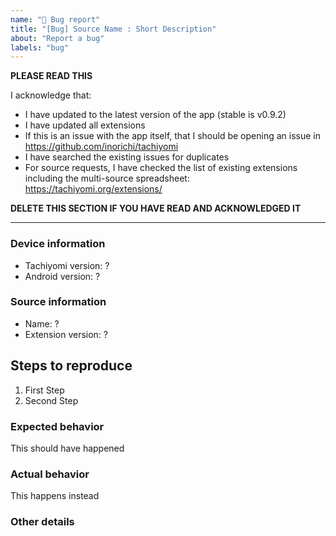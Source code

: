 ```yaml
---
name: "🐞 Bug report"
title: "[Bug] Source Name : Short Description"
about: "Report a bug"
labels: "bug"
---
```


**PLEASE READ THIS**

I acknowledge that:

- I have updated to the latest version of the app (stable is v0.9.2)
- I have updated all extensions
- If this is an issue with the app itself, that I should be opening an issue in https://github.com/inorichi/tachiyomi
- I have searched the existing issues for duplicates
- For source requests, I have checked the list of existing extensions including the multi-source spreadsheet: https://tachiyomi.org/extensions/

**DELETE THIS SECTION IF YOU HAVE READ AND ACKNOWLEDGED IT**

---

### Device information
- Tachiyomi version: ?
- Android version: ?

### Source information
- Name: ?
- Extension version: ?

## Steps to reproduce
1. First Step
2. Second Step

### Expected behavior
This should have happened

### Actual behavior
This happens instead

### Other details
